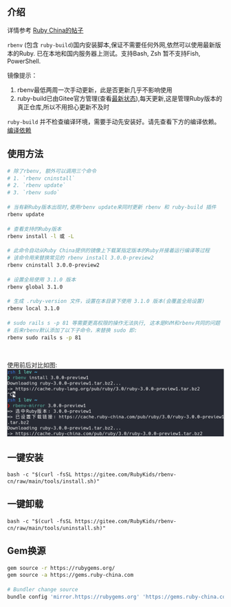 ## 介绍

详情参考 [Ruby China的帖子](https://ruby-china.org/topics/40693)

`rbenv` (包含 `ruby-build`)国内安装脚本,保证不需要任何外网,依然可以使用最新版本的Ruby. 已在本地和国内服务器上测试。支持Bash, Zsh 暂不支持Fish, PowerShell.

镜像提示：

1. rbenv最低两周一次手动更新，此是否更新几乎不影响使用
2. ruby-build已由Gitee官方管理(查看[最新状态](https://gitee.com/mirrors/ruby-build)),每天更新,这是管理Ruby版本的真正仓库,所以不用担心更新不及时

`ruby-build` 并不检查编译环境，需要手动先安装好。请先查看下方的编译依赖。
[编译依赖](https://github.com/rbenv/ruby-build/wiki#suggested-build-environment)

## 使用方法

```bash
# 除了rbenv, 额外可以调用三个命令 
# 1. `rbenv cninstall` 
# 2. `rbenv update`
# 3. `rbenv sudo`

# 当有新Ruby版本出现时,使用rbenv update来同时更新 rbenv 和 ruby-build 插件
rbenv update

# 查看支持的Ruby版本
rbenv install -l 或 -L 

# 此命令自动从Ruby China提供的镜像上下载某指定版本的Ruby并接着运行编译等过程
# 该命令用来替换常见的 rbenv install 3.0.0-preview2
rbenv cninstall 3.0.0-preview2

# 设置全局使用 3.1.0 版本
rbenv global 3.1.0

# 生成 .ruby-version 文件，设置在本目录下使用 3.1.0 版本(会覆盖全局设置)
rbenv local 3.1.0

# sudo rails s -p 81 等需要更高权限的操作无法执行, 这本是RVM和rbenv共同的问题
# 后来rbenv默认添加了以下子命令，来替换 sudo 即:
rbenv sudo rails s -p 81

```

<br>

使用前后对比如图:
![screenshot](./screenshot.png)

## 一键安装
```shell
bash -c "$(curl -fsSL https://gitee.com/RubyKids/rbenv-cn/raw/main/tools/install.sh)"
```

## 一键卸载
```shell
bash -c "$(curl -fsSL https://gitee.com/RubyKids/rbenv-cn/raw/main/tools/uninstall.sh)"
```

## Gem换源
```bash
gem source -r https://rubygems.org/ 
gem source -a https://gems.ruby-china.com 

# Bundler change source
bundle config 'mirror.https://rubygems.org' 'https://gems.ruby-china.com' 
```

<br>
